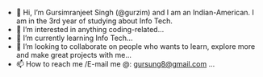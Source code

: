 - 👋 Hi, I’m Gursimranjeet Singh (@gurzim) and I am an Indian-American. I am in the 3rd year of studying about Info Tech.
- 👀 I’m interested in anything coding-related...
- 🌱 I’m currently learning Info Tech...
- 💞️ I’m looking to collaborate on people who wants to learn, explore more and make great projects with me...
- 📫 How to reach me /E-mail me @: gursung8@gmail.com ...

<!---
gurzim/gurzim is a ✨ special ✨ repository because its `README.md` (this file) appears on your GitHub profile.
You can click the Preview link to take a look at your changes.
--->
